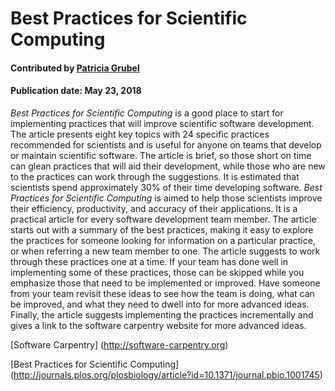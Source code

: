 
# Best Practices for Scientific Computing

#### Contributed by [Patricia  Grubel](https://github.com/pagrubel)

#### Publication date: May 23, 2018

*Best Practices for Scientific Computing* is a good place to start for implementing practices that will improve scientific software development. The article presents eight key topics with 24 specific practices recommended for scientists and is useful for anyone on teams that develop or maintain scientific software. The article is brief, so those short on time can glean practices that will aid their development, while those who are new to the practices can work through the suggestions. It is estimated that scientists spend approximately 30% of their time developing software.
*Best Practices for Scientific Computing* is aimed to help those scientists improve their efficiency, productivity, and accuracy of their applications. It is a practical article for every software development team member. 
The article starts out with a summary of the best practices, making it easy to explore the practices for someone looking for information on a particular practice, or when referring a new team member to one. The article suggests to work through these practices one at a time. 
If your team has done well in implementing some of these practices, those can be skipped while you emphasize those that need to be implemented or improved. Have someone from your team revisit these ideas to see how the team is doing, what can be improved, and what they need to dwell into for more advanced ideas.
Finally, the article suggests implementing the practices incrementally and gives a link to the software carpentry website for more advanced ideas. 

[Software Carpentry] (http://software-carpentry.org)

[Best Practices for Scientific Computing]
(http://journals.plos.org/plosbiology/article?id=10.1371/journal.pbio.1001745)

<!---
Publish: no
Categories: Development
Topics: Documentation, Version control, Configuration and builds, Software engineering
Level: 2
Prerequisites: defaults
Aggregate: none
--->
